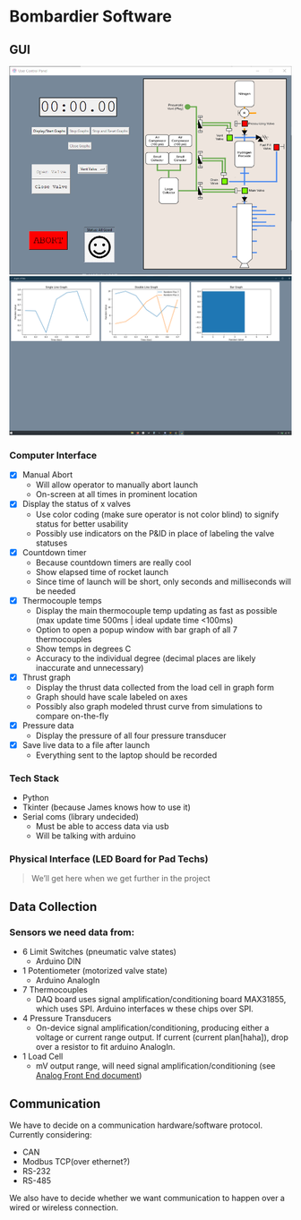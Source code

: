 # Bombardier Software

## GUI

![Current state of the gui](https://github.com/SEDS-Software/bombardier/blob/gui/status1.png?raw=true)
![Current state of the gui](https://github.com/SEDS-Software/bombardier/blob/gui/status2.png?raw=true)

### Computer Interface

- [x] Manual Abort
  - Will allow operator to manually abort launch
  - On-screen at all times in prominent location
- [x] Display the status of x valves
  - Use color coding (make sure operator is not color blind) to signify status for better usability
  - Possibly use indicators on the P&ID in place of labeling the valve statuses
- [x] Countdown timer
  - Because countdown timers are really cool
  - Show elapsed time of rocket launch
  - Since time of launch will be short, only seconds and milliseconds will be needed
- [x] Thermocouple temps
  - Display the main thermocouple temp updating as fast as possible (max update time 500ms | ideal update time <100ms)
  - Option to open a popup window with bar graph of all 7 thermocouples
  - Show temps in degrees C
  - Accuracy to the individual degree (decimal places are likely inaccurate and unnecessary)
- [x] Thrust graph
  - Display the thrust data collected from the load cell in graph form
  - Graph should have scale labeled on axes
  - Possibly also graph modeled thrust curve from simulations to compare on-the-fly
- [x] Pressure data
  - Display the pressure of all four pressure transducer
- [x] Save live data to a file after launch
  - Everything sent to the laptop should be recorded

### Tech Stack

- Python
- Tkinter (because James knows how to use it)
- Serial coms (library undecided)
  - Must be able to access data via usb
  - Will be talking with arduino

### Physical Interface (LED Board for Pad Techs)

> We’ll get here when we get further in the project

## Data Collection

### Sensors we need data from:

- 6 Limit Switches (pneumatic valve states)
  - Arduino DIN
- 1 Potentiometer (motorized valve state)
  - Arduino AnalogIn
- 7 Thermocouples
  - DAQ board uses signal amplification/conditioning board MAX31855, which uses SPI. Arduino interfaces w these chips over SPI.
- 4 Pressure Transducers
  - On-device signal amplification/conditioning, producing either a voltage or current range output. If current (current plan[haha]), drop over a resistor to fit arduino AnalogIn.
- 1 Load Cell
  - mV output range, will need signal amplification/conditioning (see [Analog Front End document](https://drive.google.com/file/d/1mUZcVfHFdhDwAw1t8nDyquIU7wcV6O2l/view?usp=sharing))

## Communication

We have to decide on a communication hardware/software protocol. Currently considering:

- CAN
- Modbus TCP(over ethernet?)
- RS-232
- RS-485

We also have to decide whether we want communication to happen over a wired or wireless connection.
